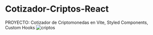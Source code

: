 # Cotizador-Criptos-React
PROYECTO: Cotizador de Criptomonedas en Vite, Styled Components, Custom Hooks
![criptos](https://github.com/matucamus/Cotizador-Criptos-React/assets/106162059/1d1c9e2c-3ab8-47b9-af88-3138591f22dc)
